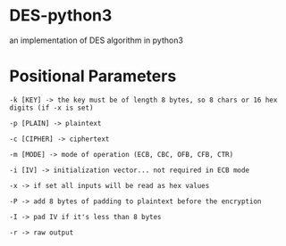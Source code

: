 # DES-python3
an implementation of DES algorithm in python3
# Positional Parameters

```
-k [KEY] -> the key must be of length 8 bytes, so 8 chars or 16 hex digits (if -x is set)

-p [PLAIN] -> plaintext

-c [CIPHER] -> ciphertext

-m [MODE] -> mode of operation (ECB, CBC, OFB, CFB, CTR)

-i [IV] -> initialization vector... not required in ECB mode

-x -> if set all inputs will be read as hex values

-P -> add 8 bytes of padding to plaintext before the encryption

-I -> pad IV if it's less than 8 bytes

-r -> raw output
```
